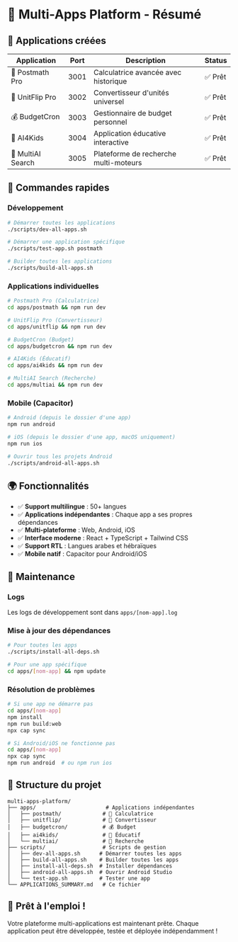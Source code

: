 # 📱 Multi-Apps Platform - Résumé

## 🎯 Applications créées

| Application | Port | Description | Status |
|-------------|------|-------------|--------|
| 🧮 Postmath Pro | 3001 | Calculatrice avancée avec historique | ✅ Prêt |
| 🔄 UnitFlip Pro | 3002 | Convertisseur d'unités universel | ✅ Prêt |
| 💰 BudgetCron | 3003 | Gestionnaire de budget personnel | ✅ Prêt |
| 🎨 AI4Kids | 3004 | Application éducative interactive | ✅ Prêt |
| 🤖 MultiAI Search | 3005 | Plateforme de recherche multi-moteurs | ✅ Prêt |

## 🚀 Commandes rapides

### Développement
```bash
# Démarrer toutes les applications
./scripts/dev-all-apps.sh

# Démarrer une application spécifique
./scripts/test-app.sh postmath

# Builder toutes les applications
./scripts/build-all-apps.sh
```

### Applications individuelles
```bash
# Postmath Pro (Calculatrice)
cd apps/postmath && npm run dev

# UnitFlip Pro (Convertisseur)
cd apps/unitflip && npm run dev

# BudgetCron (Budget)
cd apps/budgetcron && npm run dev

# AI4Kids (Éducatif)
cd apps/ai4kids && npm run dev

# MultiAI Search (Recherche)
cd apps/multiai && npm run dev
```

### Mobile (Capacitor)
```bash
# Android (depuis le dossier d'une app)
npm run android

# iOS (depuis le dossier d'une app, macOS uniquement)
npm run ios

# Ouvrir tous les projets Android
./scripts/android-all-apps.sh
```

## 🌍 Fonctionnalités

- ✅ **Support multilingue** : 50+ langues
- ✅ **Applications indépendantes** : Chaque app a ses propres dépendances
- ✅ **Multi-plateforme** : Web, Android, iOS
- ✅ **Interface moderne** : React + TypeScript + Tailwind CSS
- ✅ **Support RTL** : Langues arabes et hébraïques
- ✅ **Mobile natif** : Capacitor pour Android/iOS

## 🔧 Maintenance

### Logs
Les logs de développement sont dans `apps/[nom-app].log`

### Mise à jour des dépendances
```bash
# Pour toutes les apps
./scripts/install-all-deps.sh

# Pour une app spécifique
cd apps/[nom-app] && npm update
```

### Résolution de problèmes
```bash
# Si une app ne démarre pas
cd apps/[nom-app]
npm install
npm run build:web
npx cap sync

# Si Android/iOS ne fonctionne pas
cd apps/[nom-app]
npx cap sync
npm run android  # ou npm run ios
```

## 📁 Structure du projet

```
multi-apps-platform/
├── apps/                      # Applications indépendantes
│   ├── postmath/             # 🧮 Calculatrice
│   ├── unitflip/             # 🔄 Convertisseur  
│   ├── budgetcron/           # 💰 Budget
│   ├── ai4kids/              # 🎨 Éducatif
│   └── multiai/              # 🤖 Recherche
├── scripts/                  # Scripts de gestion
│   ├── dev-all-apps.sh      # Démarrer toutes les apps
│   ├── build-all-apps.sh    # Builder toutes les apps
│   ├── install-all-deps.sh  # Installer dépendances
│   ├── android-all-apps.sh  # Ouvrir Android Studio
│   └── test-app.sh          # Tester une app
└── APPLICATIONS_SUMMARY.md   # Ce fichier
```

## 🎉 Prêt à l'emploi !

Votre plateforme multi-applications est maintenant prête. Chaque application peut être développée, testée et déployée indépendamment !
